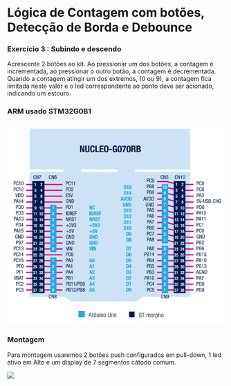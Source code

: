 <h1>Lógica de Contagem com botões, Detecção de Borda e Debounce</h1>
<h3>Exercício 3 : Subindo e descendo</h3>
<p>Acrescente 2 botões ao kit. Ao pressionar um dos botões, a contagem é
incrementada, ao pressionar o outro botão, a contagem é decrementada.
Quando a contagem atingir um dos extremos, (0 ou 9), a contagem fica
limitada neste valor e o led correspondente ao ponto deve ser acionado,
indicando um estouro.</p>
<h3>ARM usado STM32G0B1</h3>
<img src="../source/NUCLEO-G070RB_pinout.png">
<h3>Montagem</h3>
<p>Para montagem usaremos 2 botões push configurados em pull-down, 1 led ativo em Alto e um display de 7 segmentos cátodo comum.</p>
<img src="esquema_btn_display.png">
